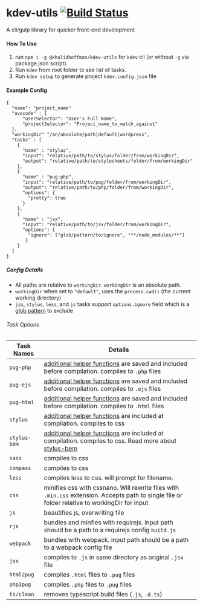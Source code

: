 # kdev-utils [![Build Status](https://travis-ci.org/weblee-solutions/weblee-utils.svg?branch=master)](https://travis-ci.org/weblee-solutions/weblee-utils)
A cli/gulp library for quicker front-end development

#### How To Use
1. run `npm i -g @khalidhoffman/kdev-utils` for `kdev` cli (or without `-g` via package.json script).
2. Run `kdev` from root folder to see list of tasks.
3. Run `kdev setup` to generate project `kdev.config.json` file
 
#### Example Config
```
{
  "name": "project_name"
  "avocode" : {
      "userSelector": "User's Full Name",
      "projectSelector": "Project_name_to_match_against"
  },
  "workingDir" "/an/absolute/path|default|wordpress",
  "tasks" : [
    {
      "name" : "stylus",
      "input": "relative/path/to/stylus/folder/from/workingDir",
      "output": "relative/path/to/stylesheets/folder/from/workingDir"
    },
    {
      "name" : "pug-php",
      "input": "relative/path/to/pug/folder/from/workingDir",
      "output": "relative/path/to/php/folder/from/workingDir",
      "options": {
        "pretty": true
      }
    },
    {
      "name" : "jsx",
      "input": "relative/path/to/jsx/folder/from/workingDir",
      "options": {
        "ignore": ["glob/pattern/to/ignore", "**/node_modules/**"]
       }
    }
  ]
}
```
 

##### Config Details
* All paths are relative to `workingDir`. `workingDir` is an absolute path.
* `workingDir` when set to `"default"`, uses the `process.cwd()` (the current working directory)
* `jsx`, `stylus`, `less`, and `js` tasks support `options.ignore` field which is a [glob pattern](https://github.com/isaacs/node-glob#glob-primer) to exclude

###### Task Options

Task Names    | Details
--------------|---------
`pug-php`     | [additional helper functions](lib/pug/templates/_functions.pug) are saved  and included before compilation. compiles to `.php` files
`pug-ejs`     | [additional helper functions](lib/pug/templates/_functions.pug) are saved  and included before compilation. compiles to `.ejs` files
`pug-html`    | [additional helper functions](lib/pug/templates/_functions.pug) are saved  and included before compilation. compiles to `.html` files
`stylus`      | [additional helper functions](lib/stylus/templates/) are included at compilation. compiles to css
`stylus-bem`  | [additional helper functions](lib/stylus/templates/) are included at compilation. compiles to css. Read more about [stylus-bem](https://github.com/khalidhoffman/stylus-bem)
`sass`        | compiles to css
`compass`     | compiles to css
`less`        | compiles less to css. will prompt for filename.
`css`         | minifies css with cssnano. Will rewrite files with `.min.css` extension. Accepts path to single file or folder relative to workingDir for input
`js`          | beautifies js, overwriting file
`rjs`         | bundles and minfies with requirejs. input path should be a path to a requirejs config `build.js`
`webpack`     | bundles with webpack. input path should be a path to a webpack config file
`jsx`         | compiles to `.js` in same directory as original `.jsx` file
`html2pug`    | compiles `.html` files to `.pug` files
`php2pug`     | compiles `.php` files to `.pug` files
`ts/clean`    | removes typescript build files (`.js`, `.d.ts`)
